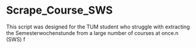 # Scrape_Course_SWS
This script was designed for the TUM student who struggle with extracting the Semesterwochenstunde from a large number of courses at once.n (SWS) f
